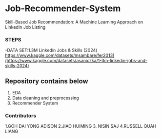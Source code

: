 # Job-Recommender-System
Skill-Based Job Recommendation: A Machine Learning Approach on LinkedIn Job Listing 
### STEPS
-DATA SET:1.3M Linkedin Jobs & Skills (2024)
       https://www.kaggle.com/datasets/msambare/fer2013](https://www.kaggle.com/datasets/asaniczka/1-3m-linkedin-jobs-and-skills-2024)
 
Repository contains below 
----------------------
1. EDA
2. Data cleaning and preprocessing
3. Recommender System


### Contributors
1.GOH DAI YONG ADISON 
2.JIAO HUIMING
3. NISIN SAJ
4.RUSSELL QUAH LIANG 

